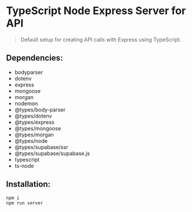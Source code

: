 # TypeScript Node Express Server for API

> Default setup for creating API calls with Express using TypeScript.

## Dependencies:
- bodyparser
- dotenv
- express
- mongoose
- morgan
- nodemon
- @types/body-parser
- @types/dotenv
- @types/express
- @types/mongoose
- @types/morgan
- @types/node
- @types/supabase/ssr
- @types/supabase/supabase.js
- typescript
- ts-node

## Installation:
```bash
npm i
npm run server

